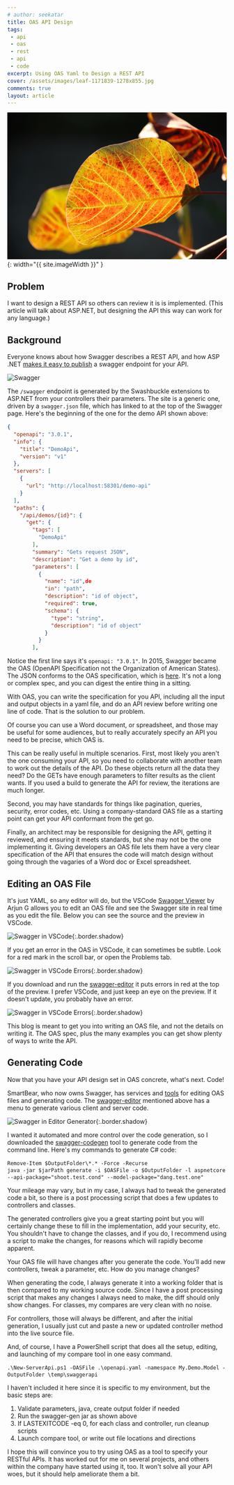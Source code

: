 ```yaml
---
# author: seekatar
title: OAS API Design
tags:
 - api
 - oas
 - rest
 - api
 - code
excerpt: Using OAS Yaml to Design a REST API
cover: /assets/images/leaf-1171839-1278x855.jpg
comments: true
layout: article
---
```


![image](/assets/images/leaf-1171839-1278x855.jpg){: width="{{ site.imageWidth }}" }

## Problem

I want to design a REST API so others can review it is is implemented. (This article will talk about ASP.NET, but designing the API this way can work for any language.)<!--more-->

## Background

Everyone knows about how Swagger describes a REST API, and how ASP .NET [makes it easy to publish](https://docs.microsoft.com/en-us/aspnet/core/tutorials/getting-started-with-swashbuckle?view=aspnetcore-6.0&tabs=visual-studio) a swagger endpoint for your API.

![Swagger]({{site.baseurl}}/images/oas-api-swagger.png)

The `/swagger` endpoint is generated by the Swashbuckle extensions to ASP.NET from your controllers their parameters. The site is a generic one, driven by a `swagger.json` file, which has linked to at the top of the Swagger page. Here's the beginning of the one for the demo API shown above:

```json
{
  "openapi": "3.0.1",
  "info": {
    "title": "DemoApi",
    "version": "v1"
  },
  "servers": [
    {
      "url": "http://localhost:58301/demo-api"
    }
  ],
  "paths": {
    "/api/demos/{id}": {
      "get": {
        "tags": [
          "DemoApi"
        ],
        "summary": "Gets request JSON",
        "description": "Get a demo by id",
        "parameters": [
          {
            "name": "id",de
            "in": "path",
            "description": "id of object",
            "required": true,
            "schema": {
              "type": "string",
              "description": "id of object"
            }
          }
        ],
```

Notice the first line says it's `openapi: "3.0.1"`. In 2015, Swagger became the OAS (OpenAPI Specification not the Organization of American States). The JSON conforms to the OAS specification, which is  [here](https://swagger.io/specification/). It's not a long or complex spec, and you can digest the entire thing in a sitting.

With OAS, you can write the specification for you API, including all the input and output objects in a yaml file, and do an API review before writing one line of code. That is the solution to our problem.

Of course you can use a Word document, or spreadsheet, and those may be useful for some audiences, but to really accurately specify an API you need to be precise, which OAS is.

This can be really useful in multiple scenarios. First, most likely you aren't the one consuming your API, so you need to collaborate with another team to work out the details of the API. Do these objects return all the data they need? Do the GETs have enough parameters to filter results as the client wants. If you used a build to generate the API for review, the iterations are much longer.

Second, you may have standards for things like pagination, queries, security, error codes, etc. Using a company-standard OAS file as a starting point can get your API conformant from the get go.

Finally, an architect may be responsible for designing the API, getting it reviewed, and ensuring it meets standards, but she may not be the one implementing it. Giving developers an OAS file lets them have a very clear specification of the API that ensures the code will match design without going through the vagaries of a Word doc or Excel spreadsheet.

## Editing an OAS File

It's just YAML, so any editor will do, but the VSCode [Swagger Viewer](https://github.com/arjun-g/vs-swagger-viewer) by Arjun G allows you to edit an OAS file and see the Swagger site in real time as you edit the file. Below you can see the source and the preview in VSCode.

![Swagger in VSCode]({{site.baseurl}}/images/oas-api-swagger-vscode.png){:.border.shadow}

If you get an error in the OAS in VSCode, it can sometimes be subtle. Look for a red mark in the scroll bar, or open the Problems tab.

![Swagger in VSCode Errors]({{site.baseurl}}/images/oas-api-swagger-vscode-error.png){:.border.shadow}

If you download and run the [swagger-editor](https://github.com/swagger-api/swagger-editor) it puts errors in red at the top of the preview. I prefer VSCode, and just keep an eye on the preview. If it doesn't update, you probably have an error.

![Swagger in VSCode Errors]({{site.baseurl}}/images/oas-api-swagger-editor-error.png){:.border.shadow}

This blog is meant to get you into writing an OAS file, and not the details on writing it. The OAS spec, plus the many examples you can get show plenty of ways to write the API.

## Generating Code

Now that you have your API design set in OAS concrete, what's next. Code!

SmartBear, who now owns Swagger, has services and [tools](https://swagger.io/tools/) for editing OAS files and generating code. The [swagger-editor](https://github.com/swagger-api/swagger-editor) mentioned above has a menu to generate various client and server code.

![Swagger in Editor Generator]({{site.baseurl}}/images/oas-api-swagger-editor-generate.png){:.border.shadow}

I wanted it automated and more control over the code generation, so I downloaded the [swagger-codegen](https://github.com/swagger-api/swagger-codegen) tool to generate code from the command line. Here's my commands to generate C# code:

```posh
Remove-Item $OutputFolder\*.* -Force -Recurse
java -jar $jarPath generate -i $OASFile -o $OutputFolder -l aspnetcore --api-package="shoot.test.cond" --model-package="dang.test.one"
```

Your mileage may vary, but in my case, I always had to tweak the generated code a bit, so there is a post processing script that does a few updates to controllers and classes.

The generated controllers give you a great starting point but you will certainly change these to fill in the implementation, add your security, etc. You shouldn't have to change the classes, and if you do, I recommend using a script to make the changes, for reasons which will rapidly become apparent.

Your OAS file will have changes after you generate the code. You'll add new controllers, tweak a parameter, etc. How do you manage changes?

When generating the code, I always generate it into a working folder that is then compared to my working source code. Since I have a post processing script that makes any changes I always need to make, the diff should only show changes. For classes, my compares are very clean with no noise.

For controllers, those will always be different, and after the initial generation, I usually just cut and paste a new or updated controller method into the live source file.

And, of course, I have a PowerShell script that does all the setup, editing, and launching of my compare tool in one easy command.

```posh
.\New-ServerApi.ps1 -OASFile .\openapi.yaml -namespace My.Demo.Model -OutputFolder \temp\swaggerapi
```

I haven't included it here since it is specific to my environment, but the basic steps are:

1. Validate parameters, java, create output folder if needed
2. Run the swagger-gen jar as shown above
3. If LASTEXITCODE -eq 0, for each class and controller, run cleanup scripts
4. Launch compare tool, or write out file locations and directions

I hope this will convince you to try using OAS as a tool to specify your RESTful APIs. It has worked out for me on several projects, and others within the company have started using it, too. It won't solve all your API woes, but it should help ameliorate them a bit.
